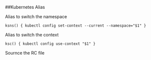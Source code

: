 




##Kubernetes Alias


Alias to switch the namespace

```
ksns() { kubectl config set-context --current --namespace="$1" }
```

Alias to switch the context 

```
ksc() { kubectl config use-context "$1" }
```

Sournce the RC file 
